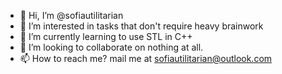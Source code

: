 - 👋 Hi, I’m @sofiautilitarian
- 👀 I’m interested in tasks that don't require heavy brainwork 
- 🌱 I’m currently learning to use STL in C++
- 💞️ I’m looking to collaborate on nothing at all. 
- 📫 How to reach me? mail me at sofiautilitarian@outlook.com



